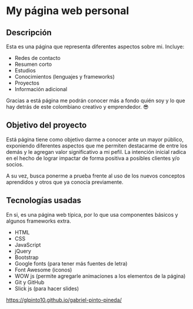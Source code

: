 # My página web personal

## Descripción 

Esta es una página que representa diferentes aspectos sobre mi. 
Incluye:
- Redes de contacto
- Resumen corto
- Estudios
- Conocimientos (lenguajes y frameworks)
- Proyectos 
- Información adicional

Gracias a está página me podrán conocer más a fondo quién soy y lo que hay detrás de este colombiano creativo y emprendedor. 😎

## Objetivo del proyecto

Está página tiene como objetivo darme a conocer ante un mayor público, exponiendo diferentes aspectos que me permiten destacarme de entre los demás y le agregan valor significativo a mi pefil. La intención inicial radica en el hecho de lograr impactar de forma positiva a posibles clientes y/o socios. 

A su vez, busca ponerme a prueba frente al uso de los nuevos conceptos aprendidos y otros que ya conocía previamente.

## Tecnologías usadas

En si, es una página web típica, por lo que usa componentes básicos y algunos frameworks extra.
- HTML
- CSS
- JavaScript
- jQuery
- Bootstrap
- Google fonts (para tener más fuentes de letra)
- Font Awesome (iconos)
- WOW js (permite agregarle animaciones a los elementos de la página)
- Git y GitHub
- Slick js (para hacer slides)


https://glpinto10.github.io/gabriel-pinto-pineda/
